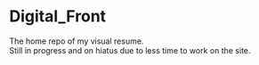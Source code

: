 # Digital_Front
The home repo of my visual resume. <br />
Still in progress and on hiatus due to less time to work on the site.
